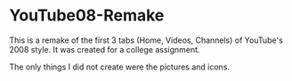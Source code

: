 # YouTube08-Remake

This is a remake of the first 3 tabs (Home, Videos, Channels) of YouTube's 2008 style. It was created for a college assignment.

The only things I did not create were the pictures and icons.
